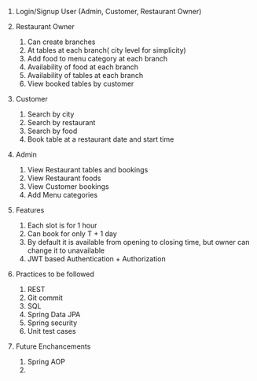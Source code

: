 1. Login/Signup User (Admin, Customer, Restaurant Owner)

2. Restaurant Owner
	1. Can create branches
	2. At tables at each branch( city level for simplicity)
	3. Add food to menu category at each branch
	4. Availability of food at each branch
	5. Availability of tables at each branch
	6. View booked tables by customer

3. Customer 
	1. Search by city
	2. Search by restaurant
	3. Search by food
	4. Book table at a restaurant date and start time
	
4. Admin
	1. View Restaurant tables and bookings
	2. View Restaurant foods
	3. View Customer bookings
	4. Add Menu categories

5. Features
	1. Each slot is for 1 hour
	2. Can book for only T + 1 day
	3. By default it is available from opening to closing time,
		but owner can change it to unavailable
	4. JWT based Authentication + Authorization

6. Practices to be followed
	1. REST
	2. Git commit
	3. SQL 
	4. Spring Data JPA
	5. Spring security
	6. Unit test cases

7. Future Enchancements
   	1. Spring AOP
   	2. 

	
